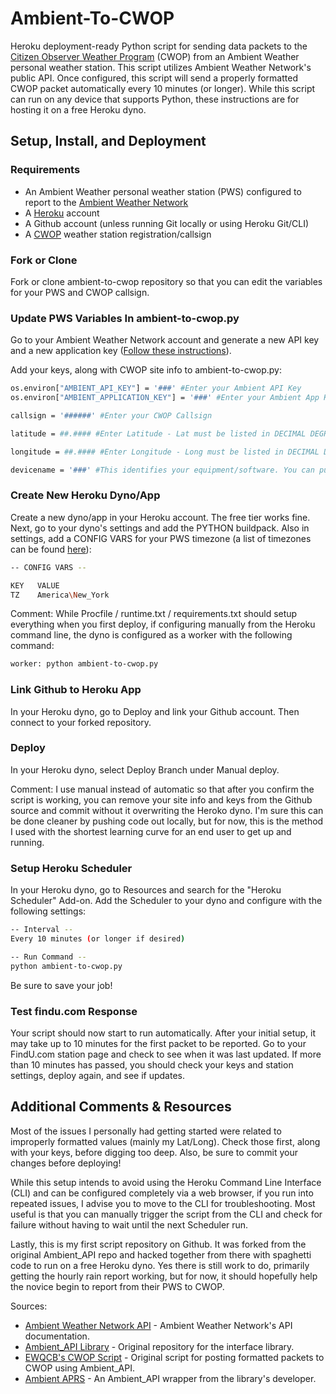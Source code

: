 Ambient-To-CWOP
==========================

Heroku deployment-ready Python script for sending data packets to the [Citizen Observer Weather Program](https://www.weather.gov/media/epz/mesonet/CWOP-OfficialGuide.pdf) (CWOP) from an Ambient Weather personal weather station. This script utilizes Ambient Weather Network's public API. Once configured, this script will send a properly formatted CWOP packet automatically every 10 minutes (or longer). While this script can run on any device that supports Python, these instructions are for hosting it on a free Heroku dyno.

## Setup, Install, and Deployment

### Requirements

- An Ambient Weather personal weather station (PWS) configured to report to the [Ambient Weather Network](https://ambientweather.net)
- A [Heroku](https://heroku.com) account
- A Github account (unless running Git locally or using Heroku Git/CLI)
- A [CWOP](http://www.wxqa.com) weather station registration/callsign

### Fork or Clone

Fork or clone ambient-to-cwop repository so that you can edit the variables for your PWS and CWOP callsign.

### Update PWS Variables In ambient-to-cwop.py

Go to your Ambient Weather Network account and generate a new API key and a new application key ([Follow these instructions](https://ambientweather.docs.apiary.io/#introduction/authentication)).

Add your keys, along with CWOP site info to ambient-to-cwop.py:

```bash
os.environ["AMBIENT_API_KEY"] = '###' #Enter your Ambient API Key
os.environ["AMBIENT_APPLICATION_KEY"] = '###' #Enter your Ambient App Keu

callsign = '######' #Enter your CWOP Callsign

latitude = ##.#### #Enter Latitude - Lat must be listed in DECIMAL DEGREES (DD.DDDD). Number of digits doesn't really matter. Use positive values for N/E, negative for S/W. The program then converts to degrees decimal minutes (DD MM.MMMM), which is the format APRS requires.

longitude = ##.#### #Enter Longitude - Long must be listed in DECIMAL DEGREES (DD.DDDD). Number of digits doesn't really matter. Use positive values for N/E, negative for S/W. The program then converts to degrees decimal minutes (DD MM.MMMM), which is the format APRS requires.

devicename = '###' #This identifies your equipment/software. You can put anything you want. Example: 'WS2902A'.
```

### Create New Heroku Dyno/App

Create a new dyno/app in your Heroku account. The free tier works fine. Next, go to your dyno's settings and add the PYTHON buildpack. Also in settings, add a CONFIG VARS for your PWS timezone (a list of timezones can be found [here](https://en.wikipedia.org/wiki/List_of_tz_database_time_zones)):

```bash
-- CONFIG VARS --

KEY   VALUE
TZ    America\New_York
```

Comment: While Procfile / runtime.txt / requirements.txt should setup everything when you first deploy, if configuring manually from the Heroku command line, the dyno is configured as a worker with the following command:

```bash
worker: python ambient-to-cwop.py
```

### Link Github to Heroku App

In your Heroku dyno, go to Deploy and link your Github account. Then connect to your forked repository.

### Deploy

In your Heroku dyno, select Deploy Branch under Manual deploy.

Comment: I use manual instead of automatic so that after you confirm the script is working, you can remove your site info and keys from the Github source and commit without it overwriting the Heroko dyno. I'm sure this can be done cleaner by pushing code out locally, but for now, this is the method I used with the shortest learning curve for an end user to get up and running.

### Setup Heroku Scheduler

In your Heroku dyno, go to Resources and search for the "Heroku Scheduler" Add-on. Add the Scheduler to your dyno and configure with the following settings:

```bash
-- Interval --
Every 10 minutes (or longer if desired)

-- Run Command --
python ambient-to-cwop.py
```

Be sure to save your job!

### Test findu.com Response

Your script should now start to run automatically. After your initial setup, it may take up to 10 minutes for the first packet to be reported. Go to your FindU.com station page and check to see when it was last updated. If more than 10 minutes has passed, you should check your keys and station settings, deploy again, and see if updates.

## Additional Comments & Resources

Most of the issues I personally had getting started were related to improperly formatted values (mainly my Lat/Long). Check those first, along with your keys, before digging too deep. Also, be sure to commit your changes before deploying!

While this setup intends to avoid using the Heroku Command Line Interface (CLI) and can be configured completely via a web browser, if you run into repeated issues, I advise you to move to the CLI for troubleshooting. Most useful is that you can manually trigger the script from the CLI and check for failure without having to wait until the next Scheduler run.

Lastly, this is my first script repository on Github. It was forked from the original Ambient_API repo and hacked together from there with spaghetti code to run on a free Heroku dyno. Yes there is still work to do, primarily getting the hourly rain report working, but for now, it should hopefully help the novice begin to report from their PWS to CWOP.

Sources:

* [Ambient Weather Network API](https://ambientweather.docs.apiary.io/#) - Ambient Weather Network's API documentation.
* [Ambient_API Library](https://github.com/avryhof/ambient_api) - Original repository for the interface library.
* [EWQCB's CWOP Script](http://www.wxforum.net/index.php?topic=36181.0) - Original script for posting formatted packets to CWOP using Ambient_API.
* [Ambient APRS](https://github.com/avryhof/ambient_aprs) - An Ambient_API wrapper from the library's developer.
